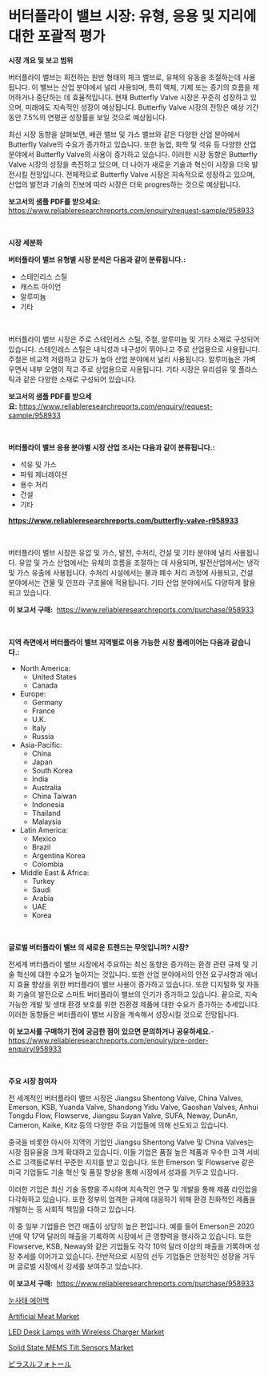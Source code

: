 <p><h1>버터플라이 밸브 시장: 유형, 응용 및 지리에 대한 포괄적 평가</h1></p><p><strong>시장 개요 및 보고 범위</strong></p>
<p><p>버터플라이 밸브는 회전하는 원반 형태의 체크 밸브로, 유체의 유동을 조절하는데 사용됩니다. 이 밸브는 산업 분야에서 널리 사용되며, 특히 액체, 기체 또는 증기의 흐름을 제어하거나 중단하는 데 효율적입니다. 현재 Butterfly Valve 시장은 꾸준히 성장하고 있으며, 미래에도 지속적인 성장이 예상됩니다. Butterfly Valve 시장의 전망은 예상 기간 동안 7.5%의 연평균 성장률을 보일 것으로 예상됩니다.</p><p>최신 시장 동향을 살펴보면, 배관 밸브 및 가스 밸브와 같은 다양한 산업 분야에서 Butterfly Valve의 수요가 증가하고 있습니다. 또한 농업, 화학 및 석유 등 다양한 산업 분야에서 Butterfly Valve의 사용이 증가하고 있습니다. 이러한 시장 동향은 Butterfly Valve 시장의 성장을 촉진하고 있으며, 더 나아가 새로운 기술과 혁신이 시장을 더욱 발전시킬 전망입니다. 전체적으로 Butterfly Valve 시장은 지속적으로 성장하고 있으며, 산업의 발전과 기술의 진보에 따라 시장은 더욱 progres하는 것으로 예상됩니다.</p></p>
<p><strong>보고서의 샘플 PDF를 받으세요:</strong> <a href="https://www.reliableresearchreports.com/enquiry/request-sample/958933">https://www.reliableresearchreports.com/enquiry/request-sample/958933</a></p>
<p>&nbsp;</p>
<p><strong>시장 세분화</strong></p>
<p><strong>버터플라이 밸브 유형별 시장 분석은 다음과 같이 분류됩니다.:</strong></p>
<p><ul><li>스테인리스 스틸</li><li>캐스트 아이언</li><li>알루미늄</li><li>기타</li></ul></p>
<p>&nbsp;</p>
<p><p>버터플라이 밸브 시장은 주로 스테인레스 스틸, 주철, 알루미늄 및 기타 소재로 구성되어 있습니다. 스테인레스 스틸은 내식성과 내구성이 뛰어나고 주로 산업용으로 사용됩니다. 주철은 비교적 저렴하고 강도가 높아 산업 분야에서 널리 사용됩니다. 알루미늄은 가벼우면서 내부 오염이 적고 주로 상업용으로 사용됩니다. 기타 시장은 유리섬유 및 플라스틱과 같은 다양한 소재로 구성되어 있습니다.</p></p>
<p><strong>보고서의 샘플 PDF를 받으세요:</strong>&nbsp;<a href="https://www.reliableresearchreports.com/enquiry/request-sample/958933">https://www.reliableresearchreports.com/enquiry/request-sample/958933</a></p>
<p>&nbsp;</p>
<p><strong> 버터플라이 밸브 응용 분야별 시장 산업 조사는 다음과 같이 분류됩니다.:</strong></p>
<p><ul><li>석유 및 가스</li><li>파워 제너레이션</li><li>용수 처리</li><li>건설</li><li>기타</li></ul></p>
<p><strong><a href="https://www.reliableresearchreports.com/butterfly-valve-r958933">https://www.reliableresearchreports.com/butterfly-valve-r958933</a></strong></p>
<p>&nbsp;</p>
<p><p>버터플라이 밸브 시장은 유압 및 가스, 발전, 수처리, 건설 및 기타 분야에 널리 사용됩니다. 유압 및 가스 산업에서는 유체의 흐름을 조절하는 데 사용되며, 발전산업에서는 냉각 및 가스 유출에 사용됩니다. 수처리 시설에서는 물과 폐수 처리 과정에 사용되고, 건설 분야에서는 건물 및 인프라 구조물에 적용됩니다. 기타 산업 분야에서도 다양하게 활용되고 있습니다.</p></p>
<p><strong>이 보고서 구매:</strong>&nbsp; <a href="https://www.reliableresearchreports.com/purchase/958933">https://www.reliableresearchreports.com/purchase/958933</a></p>
<p>&nbsp;</p>
<p><strong>지역 측면에서 버터플라이 밸브 지역별로 이용 가능한 시장 플레이어는 다음과 같습니다.:</strong></p>
<p><ul>
    <li>
        North America:
        <ul>
            <li>United States</li>
            <li>Canada</li>
        </ul>
    </li>
    <li>
        Europe:
        <ul>
            <li>Germany</li>
            <li>France</li>
            <li>U.K.</li>
            <li>Italy</li>
            <li>Russia</li>
        </ul>
    </li>
    <li>
        Asia-Pacific:
        <ul>
            <li>China</li>
            <li>Japan</li>
            <li>South Korea</li>
            <li>India</li>
            <li>Australia</li>
            <li>China Taiwan</li>
            <li>Indonesia</li>
            <li>Thailand</li>
            <li>Malaysia</li>
        </ul>
    </li>
    <li>
        Latin America:
        <ul>
            <li>Mexico</li>
            <li>Brazil</li>
            <li>Argentina Korea</li>
            <li>Colombia</li>
        </ul>
    </li>
    <li>
        Middle East & Africa:
        <ul>
            <li>Turkey</li>
            <li>Saudi</li>
            <li>Arabia</li>
            <li>UAE</li>
            <li>Korea</li>
        </ul>
    </li>
    </ul></p>
<p>&nbsp;</p>
<p><strong>글로벌 버터플라이 밸브 의 새로운 트렌드는 무엇입니까? 시장?</strong></p>
<p><p>전세계 버터플라이 밸브 시장에서 주요하는 최신 동향은 증가하는 환경 관련 규제 및 기술 혁신에 대한 수요가 높아지는 것입니다. 또한 산업 분야에서의 안전 요구사항과 에너지 효율 향상을 위한 버터플라이 밸브 사용이 증가하고 있습니다. 또한 디지털화 및 자동화 기술의 발전으로 스마트 버터플라이 밸브의 인기가 증가하고 있습니다. 끝으로, 지속 가능한 개발 및 생태 환경 보호를 위한 친환경 제품에 대한 수요가 증가하는 추세입니다. 이러한 동향들은 버터플라이 밸브 시장을 계속해서 성장시킬 것으로 전망됩니다.</p></p>
<p><strong>이 보고서를 구매하기 전에 궁금한 점이 있으면 문의하거나 공유하세요.</strong>- <a href="https://www.reliableresearchreports.com/enquiry/pre-order-enquiry/958933">https://www.reliableresearchreports.com/enquiry/pre-order-enquiry/958933</a></p>
<p>&nbsp;</p>
<p><strong>주요 시장 참여자</strong></p>
<p><p>전 세계적인 버터플라이 밸브 시장은 Jiangsu Shentong Valve, China Valves, Emerson, KSB, Yuanda Valve, Shandong Yidu Valve, Gaoshan Valves, Anhui Tongdu Flow, Flowserve, Jiangsu Suyan Valve, SUFA, Neway, DunAn, Cameron, Kaike, Kitz 등의 다양한 주요 기업들에 의해 선도되고 있습니다.</p><p>중국을 비롯한 아시아 지역의 기업인 Jiangsu Shentong Valve 및 China Valves는 시장 점유율을 크게 확대하고 있습니다. 이들 기업은 품질 높은 제품과 우수한 고객 서비스로 고객들로부터 꾸준한 지지를 받고 있습니다. 또한 Emerson 및 Flowserve 같은 미국 기업들도 기술 혁신 및 품질 향상을 통해 시장에서 성과를 거두고 있습니다.</p><p>이러한 기업은 최신 기술 동향을 주시하며 지속적인 연구 및 개발을 통해 제품 라인업을 다각화하고 있습니다. 또한 정부의 엄격한 규제에 대응하기 위해 환경 친화적인 제품을 개발하는 등 사회적 책임을 다하고 있습니다.</p><p>이 중 일부 기업들은 연간 매출이 상당히 높은 편입니다. 예를 들어 Emerson은 2020년에 약 17억 달러의 매출을 기록하여 시장에서 큰 영향력을 행사하고 있습니다. 또한 Flowserve, KSB, Neway와 같은 기업들도 각각 10억 달러 이상의 매출을 기록하며 성장 추세를 이어가고 있습니다. 전반적으로 시장의 선두 기업들은 안정적인 성장을 거두며 글로벌 시장에서 강세를 보여주고 있습니다.</p></p>
<p><strong>이 보고서 구매:</strong>&nbsp;&nbsp;<a href="https://www.reliableresearchreports.com/purchase/958933">https://www.reliableresearchreports.com/purchase/958933</a></p>
<p><p><a href="https://github.com/Elenrrera7685/Market-Research-Report-List-1/blob/main/399493517153.md">눈사태 에어백</a></p><p><a href="https://github.com/jsmusil/Market-Research-Report-List-2/blob/main/artificial-meat-market.md">Artificial Meat Market</a></p><p><a href="https://issuu.com/reportprime-2/docs/led-desk-lamps-with-wireless-charger-market-size-2">LED Desk Lamps with Wireless Charger Market</a></p><p><a href="https://issuu.com/reportprime-2/docs/solid-state-mems-tilt-sensors-market-size-2030.ppt">Solid State MEMS Tilt Sensors Market</a></p><p><a href="https://github.com/dzy793153605/Market-Research-Report-List-1/blob/main/595062218540.md">ピラスルフォトール</a></p></p>